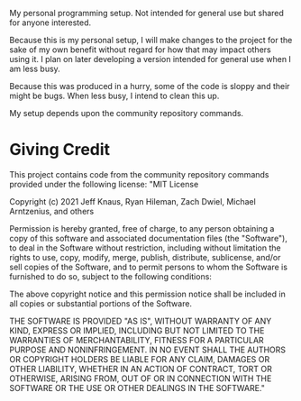 My personal programming setup. Not intended for general use but shared for anyone interested.

Because this is my personal setup, I will make changes to the project for the sake of my own benefit without regard for how that may impact others using it. I plan on later developing a version intended for general use when I am less busy.

Because this was produced in a hurry, some of the code is sloppy and their might be bugs. When less busy, I intend to clean this up.

My setup depends upon the community repository commands.


# Giving Credit
This project contains code from the community repository commands provided under the following license:
"MIT License

Copyright (c) 2021 Jeff Knaus, Ryan Hileman, Zach Dwiel, Michael Arntzenius, and others

Permission is hereby granted, free of charge, to any person obtaining a copy
of this software and associated documentation files (the "Software"), to deal
in the Software without restriction, including without limitation the rights
to use, copy, modify, merge, publish, distribute, sublicense, and/or sell
copies of the Software, and to permit persons to whom the Software is
furnished to do so, subject to the following conditions:

The above copyright notice and this permission notice shall be included in all
copies or substantial portions of the Software.

THE SOFTWARE IS PROVIDED "AS IS", WITHOUT WARRANTY OF ANY KIND, EXPRESS OR
IMPLIED, INCLUDING BUT NOT LIMITED TO THE WARRANTIES OF MERCHANTABILITY,
FITNESS FOR A PARTICULAR PURPOSE AND NONINFRINGEMENT. IN NO EVENT SHALL THE
AUTHORS OR COPYRIGHT HOLDERS BE LIABLE FOR ANY CLAIM, DAMAGES OR OTHER
LIABILITY, WHETHER IN AN ACTION OF CONTRACT, TORT OR OTHERWISE, ARISING FROM,
OUT OF OR IN CONNECTION WITH THE SOFTWARE OR THE USE OR OTHER DEALINGS IN THE
SOFTWARE."
